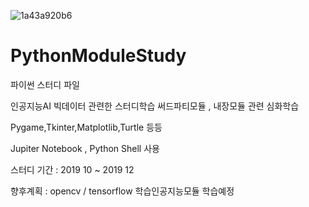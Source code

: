 ![1a43a920b6](https://user-images.githubusercontent.com/55124264/71940024-1f008680-31f8-11ea-95d3-3c3874b47b6f.jpg)


# PythonModuleStudy

파이썬 스터디 파일 <p>
인공지능AI 빅데이터 관련한 스터디학습
써드파티모듈 , 내장모듈 관련 심화학습 <p>
Pygame,Tkinter,Matplotlib,Turtle 등등 <p>
Jupiter Notebook , Python Shell 사용 
  <p>
  
스터디 기간 : 2019 10 ~ 2019 12 <p>
향후계획 : opencv / tensorflow 학습인공지능모듈 학습예정 
  
 
